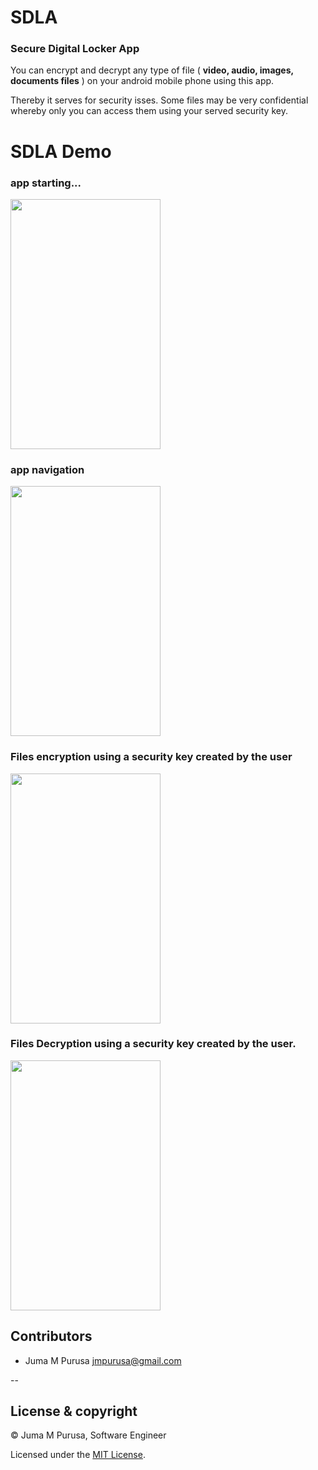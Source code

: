 # SDLA

### Secure Digital Locker App
You can encrypt and decrypt any type of file ( <b>video, audio, images, documents files</b> ) on your android mobile
phone using this app.

Thereby it serves for security isses. Some files may be very confidential whereby only you can access them using your 
served security key.

# SDLA Demo

### app starting...
<img src="https://user-images.githubusercontent.com/25587047/62322425-eba41980-b459-11e9-8ba0-94d4b2f507ea.gif" width="240" height="400">

### app navigation
<img src="https://user-images.githubusercontent.com/25587047/62326518-29f20680-b463-11e9-9ea1-04ba539b1ecc.gif" width="240" height="400">

### Files encryption using a security key created by the user
<img src="https://user-images.githubusercontent.com/25587047/62345309-b4a82500-b4a6-11e9-86c7-b68b125f2d33.gif" width="240" height="400"/>

### Files Decryption using a security key created by the user.
<img src="https://user-images.githubusercontent.com/25587047/62336375-d98ba080-b484-11e9-8d3f-5dcee91ff8c0.gif" width="240" height="400">

## Contributors

- Juma M Purusa <jmpurusa@gmail.com>

--

## License & copyright

&copy; Juma M Purusa, Software Engineer

Licensed under the [MIT License](LICENSE).
